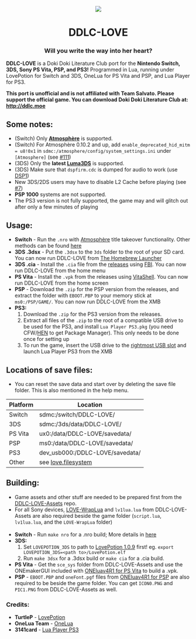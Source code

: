 <div align="center">
  <img src="https://github.com/LukeZGD/DDLC-LOVE/raw/ddlclove/data/icon.jpg"/>
  <h1>DDLC-LOVE</h1>
  <h3>Will you write the way into her heart?</h3>
</div>

**DDLC-LOVE** is a Doki Doki Literature Club port for the **Nintendo Switch, 3DS, Sony PS Vita, PSP, and PS3!** Programmed in Lua, running under LovePotion for Switch and 3DS, OneLua for PS Vita and PSP, and Lua Player for PS3.

**This port is unofficial and is not affiliated with Team Salvato. Please support the official game. You can download Doki Doki Literature Club at: http://ddlc.moe**

## Some notes:
- (Switch) Only **[Atmosphère](https://github.com/Atmosphere-NX/Atmosphere)** is supported.
- (Switch) For Atmosphère 0.10.2 and up, add `enable_deprecated_hid_mitm = u8!0x1` in `sdmc:/atmosphere/config/system_settings.ini` under `[Atmosphere]` (see [#111](https://github.com/LukeZGD/DDLC-LOVE/issues/111))
- (3DS) Only the **latest [Luma3DS](https://github.com/AuroraWright/Luma3DS)** is supported.
- (3DS) Make sure that `dspfirm.cdc` is dumped for audio to work (use [DSP1](https://github.com/zoogie/DSP1/releases))
- New 3DS/2DS users may have to disable L2 Cache before playing (see [#7](https://github.com/LukeZGD/DDLC-LOVE/issues/7))
- **PSP 1000** systems are not supported.
- The PS3 version is not fully supported, the game may and will glitch out after only a few minutes of playing

## Usage:
- **Switch** - Run the `.nro` with [Atmosphère](https://github.com/Atmosphere-NX/Atmosphere) title takeover functionality. Other methods can be found [here](https://turtlep.github.io/LovePotion/wiki/#/packaging)
- **3DS .3dsx** - Put the `.3dsx` to the `3ds` folder to the root of your SD card. You can now run DDLC-LOVE from [The Homebrew Launcher](https://github.com/fincs/new-hbmenu)
- **3DS .cia** - Install the `.cia` file from the [releases](https://github.com/LukeZGD/DDLC-LOVE/releases) using [FBI](https://github.com/Steveice10/FBI). You can now run DDLC-LOVE from the home menu
- **PS Vita** - Install the `.vpk` from the releases using [VitaShell](https://github.com/TheOfficialFloW/VitaShell). You can now run DDLC-LOVE from the home screen
- **PSP** - Download the `.zip` for the PSP version from the releases, and extract the folder with `EBOOT.PBP` to your memory stick at `ms0:/PSP/GAME/`. You can now run DDLC-LOVE from the XMB
- **PS3:**
  1. Download the `.zip` for the PS3 version from the releases.
  2. Extract all files of the `.zip` to the root of a compatible USB drive to be used for the PS3, and install `Lua Player PS3.pkg` (you need CFW/[HEN](https://www.psx-place.com/threads/update-ps3hen-v3-0-0-view-latest-changes-to-the-ps3-exploit-for-superslims-noncfw-models.23955/) to get Package Manager). This only needs to be done once for setting up
  3. To run the game, insert the USB drive to the [rightmost USB slot](https://postimg.cc/jnryRhtb) and launch Lua Player PS3 from the XMB 

## Locations of save files:

- You can reset the save data and start over by deleting the save file folder. This is also mentioned in the help menu.

| Platform | Location                            |
|----------|-------------------------------------|
| Switch   | sdmc:/switch/DDLC-LOVE/             |
| 3DS      | sdmc:/3ds/data/DDLC-LOVE/           |
| PS Vita  | ux0:/data/DDLC-LOVE/savedata/       |
| PSP      | ms0:/data/DDLC-LOVE/savedata/       |
| PS3      | dev_usb000:/DDLC-LOVE/savedata/     |
| Other    | see [love.filesystem](https://love2d.org/wiki/love.filesystem)|


## Building:
- Game assets and other stuff are needed to be prepared first from the [DDLC-LOVE-Assets](https://github.com/LukeZGD/DDLC-LOVE-Assets) repo.
- For all Sony devices, [LOVE-WrapLua](https://github.com/LukeZGD/LOVE-WrapLua) and `lv1lua.lua` from DDLC-LOVE-Assets are also required beside the game folder (`script.lua`, `lv1lua.lua`, and the `LOVE-WrapLua` folder)
<br><br>
- **Switch** - Run `make nro` for a .nro build; More details in [here](https://turtlep.github.io/LovePotion/wiki/#/packaging)
- **3DS:**
  1. Set `LOVEPOTION_3DS` to path to [LovePotion 1.0.9](https://github.com/TurtleP/LovePotion/releases/tag/1.0.9) first! eg. `export LOVEPOTION_3DS=<path to>/LovePotion.elf`
  2. Run `make 3dsx` for a .3dsx build or `make cia` for a .cia build.
- **PS Vita** - Get the `sce_sys` folder from DDLC-LOVE-Assets and use the ONEmakerGUI included with [ONEluav4R1 for PS Vita](http://onelua.x10.mx/vita/ONEluaVita4R1.rar) to build a .vpk. 
- **PSP** - `EBOOT.PBP` and `oneFont.pgf` files from [ONEluav4R1 for PSP](http://onelua.x10.mx/psp/ONEluav4R1.rar) are also required to be beside the game folder. You can get `ICON0.PNG` and `PIC1.PNG` from DDLC-LOVE-Assets as well.

### Credits:
- **TurtleP** - [LovePotion](https://github.com/TurtleP/LovePotion)
- **OneLua Team** - [OneLua](http://onelua.x10.mx/)
- **3141card** - [Lua Player PS3](https://store.brewology.com/ahomebrew.php?brewid=212)
